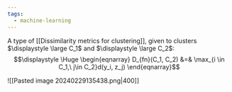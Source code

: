 ```yaml
---
tags:
  - machine-learning
---
```

A type of [[Dissimilarity metrics for clustering]], given to clusters $\displaystyle \large C_1$ and $\displaystyle \large C_2$:
$$\displaystyle \Huge \begin{eqnarray} 
D_{fn}(C_1, C_2) &=& \max_{i \in C_1,\ j\in C_2}d(y_i, z_j)
\end{eqnarray}$$

![[Pasted image 20240229135438.png|400]]